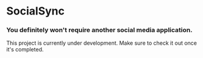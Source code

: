 # SocialSync
### You definitely won't require another social media application.
This project is currently under development. Make sure to check it out once it's completed.
